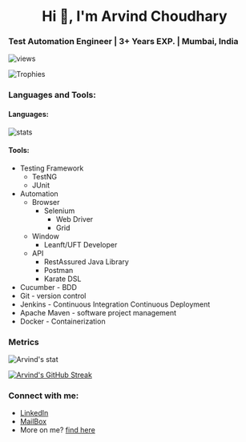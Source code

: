 <h1 align="center">Hi 👋, I'm Arvind Choudhary  </h1>

### Test Automation Engineer | 3+ Years EXP. | Mumbai, India
<!---Profile view counter--->          
![views](https://komarev.com/ghpvc/?username=Arvind142&color=blue)
  <!---Trophy Case--->          
![Trophies](https://github-profile-trophy.vercel.app/?username=Arvind142)


### Languages and Tools:
#### Languages:
![stats](https://github-readme-stats.vercel.app/api/top-langs?username=Arvind142&show_icons=true&locale=en&layout=compact)

#### Tools:
-   Testing Framework
    -   TestNG
    -   JUnit
-   Automation
    -   Browser
        -   Selenium
            -   Web Driver
            -   Grid
    -   Window
        -   Leanft/UFT Developer
    -   API
        -   RestAssured Java Library
        -   Postman
        -   Karate DSL
-   Cucumber - BDD
-   Git - version control
-   Jenkins - Continuous Integration Continuous Deployment
-   Apache Maven - software project management
-   Docker - Containerization

### Metrics
![Arvind's stat](https://github-readme-stats.vercel.app/api?username=Arvind142&show_icons=true&locale=en&hide=issues,contribs)

[![Arvind's GitHub Streak](http://github-readme-streak-stats.herokuapp.com?user=Arvind142&hide_border=true&date_format=M%20j%5B%2C%20Y%5D)](https://git.io/streak-stats)



### Connect with me:
- [LinkedIn](https://linkedin.com/in/arvind-choudhary-0b0a82171/)
- [MailBox](mailto:arvindchoudhary142@yahoo.in)
- More on me? [find here](https://1drv.ms/b/s!Atbal6KEc75Z3Uad6Pp7ob_Owhud?e=9sXBGv)  
  
